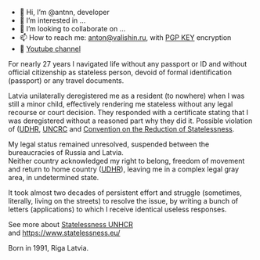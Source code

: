 - 👋 Hi, I’m @antnn, developer
- 👀 I’m interested in ...
- 💞️ I’m looking to collaborate on ...
- 📫 How to reach me: anton@valishin.ru, with [PGP KEY](https://github.com/antnn/antnn/blob/main/Anton%20Valishin.asc) encryption
- 🎥 [Youtube channel](https://www.youtube.com/@valishinav)

For nearly 27 years I navigated life without any passport or ID and without official citizenship as stateless person, devoid of formal identification (passport) or any travel documents. <br>

Latvia unilaterally deregistered me as a resident (to nowhere) when I was still a minor child, effectively rendering me stateless without any legal recourse or court decision. They responded with a certificate stating that I was deregistered without a reasoned part why they did it. Possible violation of ([UDHR](https://www.un.org/en/about-us/universal-declaration-of-human-rights), [UNCRC](https://www.ohchr.org/en/instruments-mechanisms/instruments/convention-rights-child) and [Convention on the Reduction of Statelessness](https://www.ohchr.org/en/instruments-mechanisms/instruments/convention-reduction-statelessness).  <br>

My legal status remained unresolved, suspended between the bureaucracies of Russia and Latvia.  <br>
Neither country acknowledged my right to belong, freedom of movement and return to home country ([UDHR](https://www.un.org/en/about-us/universal-declaration-of-human-rights)), leaving me in a complex legal gray area, in undetermined state. <br>

It took almost two decades of persistent effort and struggle (sometimes, literally, living on the streets) to resolve the issue, by writing a bunch of letters (applications) to which I receive identical useless responses. <br>

See more about [Statelessness UNHCR](https://www.unhcr.org/ibelong/about-statelessness/) <br> 
and https://www.statelessness.eu/ <br>

Born in 1991, Riga Latvia.
<!---
antnn/antnn is a ✨ special ✨ repository because its `README.md` (this file) appears on your GitHub profile.
You can click the Preview link to take a look at your changes.
--->
